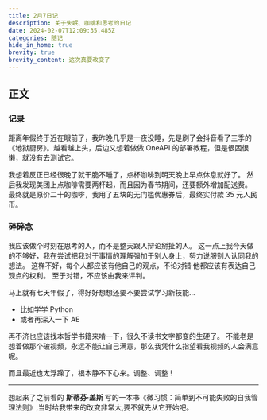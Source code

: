 ```yaml
---
title: 2月7日记
description: 关于失眠、咖啡和思考的日记
date: 2024-02-07T12:09:35.485Z
categories: 随记
hide_in_home: true
brevity: true
brevity_content: 这次真要改变了
---
```

## 正文
### 记录
距离年假终于近在眼前了，我昨晚几乎是一夜没睡，先是刷了会抖音看了三季的《地狱厨房》。越看越上头，后边又想着做做 OneAPI 的部署教程，但是很困很懒，就没有去测试它。

我想着反正已经很晚了就干脆不睡了，点杯咖啡到明天晚上早点休息就好了。
然后我发现美团上点咖啡需要两杯起，而且因为春节期间，还要额外增加配送费。
最终就是原价二十的咖啡，我用了五块的无门槛优惠券后，最终实付款 35 元人民币。
### 碎碎念
我应该做个时刻在思考的人，而不是整天跟人辩论掰扯的人。
这一点上我今天做的不够好，我在尝试把我对于事情的理解强加于别人身上，努力说服别人认同我的想法。
这样不好，每个人都应该有他自己的观点，不论对错 他都应该有表达自己观点的权利。
至于对错，不应该由我来评判。

马上就有七天年假了，得好好想想还要不要尝试学习新技能...

 - 比如学学 Python
 - 或者再深入一下 AE

再不济也应该找本哲学书籍来啃一下，很久不读书文字都变的生硬了。
不能老是想着做那个破视频，永远不能让自己满意，那么我凭什么指望看我视频的人会满意呢。

而且最近也太浮躁了，根本静不下心来。调整、调整 !

--- 

想起来了之前看的 **斯蒂芬·盖斯** 写的一本书《微习惯：简单到不可能失败的自我管理法则》,当时给我带来的改变非常大,要不就先从它开始吧。 

